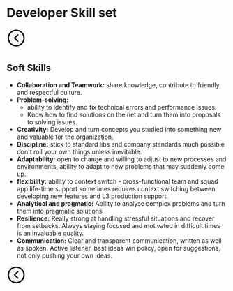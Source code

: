 # Developer Skill set
[<img src="../images/back.png">](../README.md)

## Soft Skills
- **Collaboration and Teamwork:** share knowledge, contribute to friendly and respectful culture.
- **Problem-solving:** 
  - ability to identify and fix technical errors and performance issues. 
  - Know how to find solutions on the net and turn them into proposals to solving issues.
- **Creativity:** Develop and turn concepts you studied into something new and valuable for the organization.
- **Discipline:** stick to standard libs and company standards much possible don't roll your own things unless inevitable. 
- **Adaptability:** open to change and willing to adjust to new processes and environments, ability to adapt to new problems that may suddenly come up.
- **flexibility:**  ability to context switch - cross-functional team and squad app life-time support sometimes requires context switching between developing new features and L3 production support.
- **Analytical and pragmatic:** Ability to analyse complex problems and turn them into pragmatic solutions
- **Resilience:** Really strong at handling stressful situations and recover from setbacks. Always staying focused and motivated in difficult times is an invaluable quality.
- **Communication:** Clear and transparent communication, written as well as spoken. Active listener, best ideas win policy, open for suggestions, not only pushing your own ideas.

[<img src="../images/back.png">](../README.md)